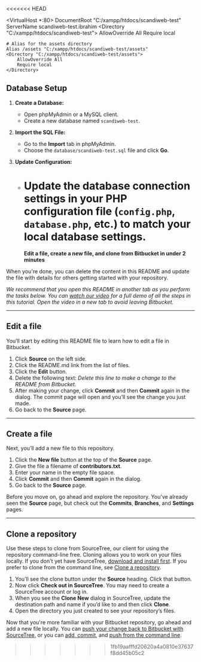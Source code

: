 <<<<<<< HEAD

<VirtualHost \*:80>
DocumentRoot "C:/xampp/htdocs/scandiweb-test"
ServerName scandiweb-test.ibrahim
<Directory "C:/xampp/htdocs/scandiweb-test">
AllowOverride All
Require local
</Directory>

    # Alias for the assets directory
    Alias /assets "C:/xampp/htdocs/scandiweb-test/assets"
    <Directory "C:/xampp/htdocs/scandiweb-test/assets">
        AllowOverride All
        Require local
    </Directory>

</VirtualHost>

## Database Setup

1. **Create a Database:**

   - Open phpMyAdmin or a MySQL client.
   - Create a new database named `scandiweb-test`.

2. **Import the SQL File:**

   - Go to the **Import** tab in phpMyAdmin.
   - Choose the `database/scandiweb-test.sql` file and click **Go**.

3. **Update Configuration:**
   - # Update the database connection settings in your PHP configuration file (`config.php`, `database.php`, etc.) to match your local database settings.
     **Edit a file, create a new file, and clone from Bitbucket in under 2 minutes**

When you're done, you can delete the content in this README and update the file with details for others getting started with your repository.

_We recommend that you open this README in another tab as you perform the tasks below. You can [watch our video](https://youtu.be/0ocf7u76WSo) for a full demo of all the steps in this tutorial. Open the video in a new tab to avoid leaving Bitbucket._

---

## Edit a file

You’ll start by editing this README file to learn how to edit a file in Bitbucket.

1. Click **Source** on the left side.
2. Click the README.md link from the list of files.
3. Click the **Edit** button.
4. Delete the following text: _Delete this line to make a change to the README from Bitbucket._
5. After making your change, click **Commit** and then **Commit** again in the dialog. The commit page will open and you’ll see the change you just made.
6. Go back to the **Source** page.

---

## Create a file

Next, you’ll add a new file to this repository.

1. Click the **New file** button at the top of the **Source** page.
2. Give the file a filename of **contributors.txt**.
3. Enter your name in the empty file space.
4. Click **Commit** and then **Commit** again in the dialog.
5. Go back to the **Source** page.

Before you move on, go ahead and explore the repository. You've already seen the **Source** page, but check out the **Commits**, **Branches**, and **Settings** pages.

---

## Clone a repository

Use these steps to clone from SourceTree, our client for using the repository command-line free. Cloning allows you to work on your files locally. If you don't yet have SourceTree, [download and install first](https://www.sourcetreeapp.com/). If you prefer to clone from the command line, see [Clone a repository](https://confluence.atlassian.com/x/4whODQ).

1. You’ll see the clone button under the **Source** heading. Click that button.
2. Now click **Check out in SourceTree**. You may need to create a SourceTree account or log in.
3. When you see the **Clone New** dialog in SourceTree, update the destination path and name if you’d like to and then click **Clone**.
4. Open the directory you just created to see your repository’s files.

Now that you're more familiar with your Bitbucket repository, go ahead and add a new file locally. You can [push your change back to Bitbucket with SourceTree](https://confluence.atlassian.com/x/iqyBMg), or you can [add, commit,](https://confluence.atlassian.com/x/8QhODQ) and [push from the command line](https://confluence.atlassian.com/x/NQ0zDQ).

> > > > > > > 1fb19aafffd20620a4a0810e37637f8dd45b05c2
